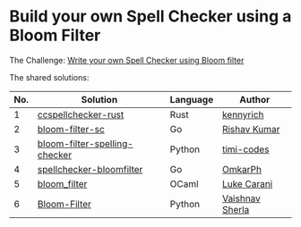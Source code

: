 # Build your own Spell Checker using a Bloom Filter

The Challenge: [Write your own Spell Checker using Bloom filter](https://codingchallenges.fyi/challenges/challenge-bloom)

The shared solutions:

| No. | Solution                                                                        | Language | Author                                           |
|-----|---------------------------------------------------------------------------------|----------|--------------------------------------------------|
| 1 | [ccspellchecker-rust](https://github.com/KennyRich/ccspellchecker-rust) | Rust     | [kennyrich](https://github.com/KennyRich) |
| 2   | [bloom-filter-sc](https://github.com/i-m-afk/bloom-filter-sc)| Go   | [Rishav Kumar](https://github.com/i-m-afk/)     |
| 3 | [bloom-filter-spelling-checker](https://github.com/timi-codes/bloom-filter-spelling-checker) | Python     | [timi-codes](https://github.com/timi-codes) |
| 4   | [spellchecker-bloomfilter](https://github.com/OmkarPh/spellchecker-bloomfilter)| Go   | [OmkarPh](https://github.com/OmkarPh)     |
| 5 | [bloom_filter](https://github.com/lwcarani/bloom_filter)| OCaml | [Luke Carani](https://github.com/lwcarani) |
| 6 | [Bloom-Filter](https://github.com/VaishnavSherla/Bloom-Filter) | Python | [Vaishnav Sherla](https://github.com/VaishnavSherla) |
